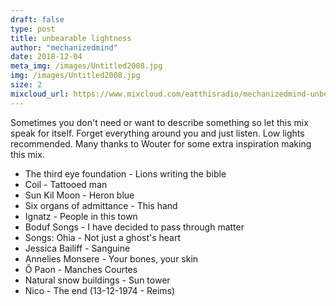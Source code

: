 ```yaml
---
draft: false
type: post
title: unbearable lightness
author: "mechanizedmind"
date: 2018-12-04
meta_img: /images/Untitled2008.jpg
img: /images/Untitled2008.jpg
size: 2
mixcloud_url: https://www.mixcloud.com/eatthisradio/mechanizedmind-unbearable-lightness/
---
```


Sometimes you don't need or want to describe something so let this mix speak for itself. Forget everything around you and just listen. Low lights recommended. Many thanks to Wouter for some extra inspiration making this mix.

- The third eye foundation - Lions writing the bible
- Coil - Tattooed man
- Sun Kil Moon - Heron blue
- Six organs of admittance - This hand
- Ignatz - People in this town
- Boduf Songs - I have decided to pass through matter
- Songs: Ohia - Not just a ghost's heart
- Jessica Bailiff - Sanguine
- Annelies Monsere - Your bones, your skin
- Ô Paon - Manches Courtes
- Natural snow buildings - Sun tower
- Nico - The end (13-12-1974 - Reims)
 

